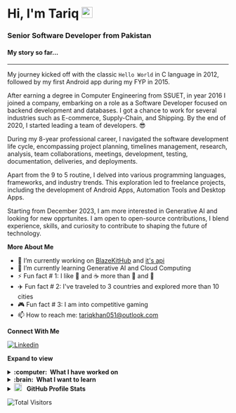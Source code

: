 <h1> Hi, I'm Tariq <img src="https://media.giphy.com/media/hvRJCLFzcasrR4ia7z/giphy.gif" width="25px"></a></h1>

<h3>Senior Software Developer from Pakistan</h3>

<h4>My story so far...</h4>

-----

My journey kicked off with the classic ```Hello World``` in C language in 2012, followed by my first Android app during my FYP in 2015.

After earning a degree in Computer Engineering from SSUET, in year 2016 I joined a company, embarking on a role as a Software Developer focused on backend development and databases. I got a chance to work for several industries such as E-commerce, Supply-Chain, and Shipping. By the end of 2020, I started leading a team of developers. 😎

During my 8-year professional career, I navigated the software development life cycle, encompassing project planning, timelines management, research, analysis, team collaborations, meetings, development, testing, documentation, deliveries, and deployments.

Apart from the 9 to 5 routine, I delved into various programming languages, frameworks, and industry trends. This exploration led to freelance projects, including the development of Android Apps, Automation Tools and Desktop Apps.

Starting from December 2023, I am more interested in Generative AI and looking for new opprtunites. I am open to open-source contributions, I blend experience, skills, and curiosity to contribute to shaping the future of technology.

**More About Me**
- 🔭 I’m currently working on [BlazeKitHub](https://github.com/tariqkhan051/BlazeKitHub) and [it's api](https://github.com/tariqkhan051/blaze-kit-hub-api)
- 🌱 I’m currently learning Generative AI and Cloud Computing
- ⚡️ Fun fact # 1: I like 🍪 and ☕ more than 🍕 and 🍟
- ✈️ Fun fact # 2: I've traveled to 3 countries and explored more than 10 cities
- 🎮 Fun fact # 3: I am into competitive gaming
- 📫 How to reach me: tariqkhan051@outlook.com

**Connect With Me**

[![Linkedin](https://img.shields.io/badge/-LinkedIn-blue?style=flat&logo=Linkedin&logoColor=white)](https://www.linkedin.com/in/tariqkhan051/)
&nbsp;

**Expand to view**
<details>
  <summary><b>:computer: &nbsp;What I have worked on</b></summary>
  <br/>

  Programming Languages: <br/>
  ![C#](https://img.shields.io/badge/C%23-239120.svg?&style=flat&logo=csharp&logoColor=white)&nbsp;
  ![Python](https://img.shields.io/badge/Python-3776AB.svg?&style=flat&logo=python&logoColor=white)&nbsp;
  ![JavaScript](https://img.shields.io/badge/JavaScript-F7DF1E.svg?&style=flat&logo=javascript&logoColor=black)&nbsp;
  ![TypeScript](https://img.shields.io/badge/TypeScript-007ACC.svg?&style=flat&logo=typescript&logoColor=white)&nbsp;
  ![Java](https://img.shields.io/badge/Java-007396.svg?&style=flat&logo=java&logoColor=white)&nbsp;
  ![Kotlin](https://img.shields.io/badge/Kotlin-0095D5.svg?&style=flat&logo=kotlin&logoColor=white)&nbsp;

  Frameworks and Tools: <br/>
  ![.NET](https://img.shields.io/badge/.NET-512BD4.svg?&style=flat&logo=dotnet&logoColor=white)&nbsp;
  ![NodeJS](https://img.shields.io/badge/NodeJS-339933.svg?&style=flat&logo=node.js&logoColor=white)&nbsp;
  ![ExpressJS](https://img.shields.io/badge/ExpressJS-000000.svg?&style=flat&logo=express&logoColor=white)&nbsp;
  ![ASP.NET](https://img.shields.io/badge/ASP.NET-512BD4.svg?&style=flat&logo=dotnet&logoColor=white)&nbsp;
  ![Docker](https://img.shields.io/badge/Docker-2496ED.svg?&style=flat&logo=docker&logoColor=white)&nbsp;
  ![Kubernetes](https://img.shields.io/badge/Kubernetes-326CE5.svg?&style=flat&logo=kubernetes&logoColor=white)&nbsp;
  ![MVC Architecture](https://img.shields.io/badge/MVC-888888.svg?&style=flat&logoColor=white)&nbsp;
  ![Django](https://img.shields.io/badge/Django-092E20.svg?&style=flat&logo=django&logoColor=white)&nbsp;
  ![ECMAScript](https://img.shields.io/badge/ECMAScript-F7DF1E.svg?&style=flat&logo=javascript&logoColor=white)&nbsp;
  ![ESLint](https://img.shields.io/badge/ESLint-4B32C3.svg?&style=flat&logo=eslint&logoColor=white)&nbsp;
  ![Postman](https://img.shields.io/badge/Postman-F05033.svg?&style=flat&logo=postman&logoColor=white)&nbsp;

  Front-end: <br/>
  ![Blazor](https://img.shields.io/badge/Blazor-512BD4.svg?&style=flat&logo=blazor&logoColor=white)&nbsp;
  ![Angular](https://img.shields.io/badge/Angular-DD0031.svg?&style=flat&logo=angular&logoColor=white)&nbsp;
  ![ReactJS](https://img.shields.io/badge/ReactJS-61DAFB.svg?&style=flat&logo=react&logoColor=white)&nbsp;
  ![HTML5](https://img.shields.io/badge/HTML5-E34F26.svg?&style=flat&logo=html5&logoColor=white)&nbsp;
  ![CSS3](https://img.shields.io/badge/CSS3-1572B6.svg?&style=flat&logo=css3&logoColor=white)&nbsp;
  ![Bootstrap](https://img.shields.io/badge/Bootstrap-7952B3.svg?&style=flat&logo=bootstrap&logoColor=white)&nbsp;
  ![jQuery](https://img.shields.io/badge/jQuery-0769AD.svg?&style=flat&logo=jquery&logoColor=white)&nbsp;
  
  Mobile: <br/>
  ![ReactNative](https://img.shields.io/badge/ReactNative-61DAFB.svg?&style=flat&logo=react&logoColor=white)&nbsp;  

  Databases: <br/>
  ![SQL](https://img.shields.io/badge/SQL-339933.svg?&style=flat&logo=microsoft-sql-server&logoColor=white)&nbsp;
  ![Oracle](https://img.shields.io/badge/Oracle-F80000.svg?&style=flat&logo=oracle&logoColor=white)&nbsp;
  ![Postgres](https://img.shields.io/badge/PostgreSQL-336791.svg?&style=flat&logo=postgresql&logoColor=white)&nbsp;
  ![MongoDB](https://img.shields.io/badge/MongoDB-47A248.svg?&style=flat&logo=mongodb&logoColor=white)&nbsp;
  ![SQLite](https://img.shields.io/badge/SQLite-003B57.svg?&style=flat&logo=sqlite&logoColor=white)&nbsp;
  
  Cloud: <br/>
  ![AWS](https://img.shields.io/badge/Amazon%20AWS-232F3E.svg?&style=flat&logo=amazon-aws&logoColor=white)&nbsp;
  ![Azure](https://img.shields.io/badge/Azure-0078D7.svg?&style=flat&logo=azure-devops&logoColor=white)&nbsp;

  Version Control: <br/>
  ![Git](https://img.shields.io/badge/Git-F05033.svg?&style=flat&logo=git&logoColor=white)&nbsp;
  ![GitHub](https://img.shields.io/badge/GitHub-121011.svg?&style=flat&logo=github&logoColor=white)&nbsp;
  ![Bitbucket](https://img.shields.io/badge/Bitbucket-2684FF.svg?&style=flat&logo=bitbucket&logoColor=white)&nbsp;

  IDE and Code Editors: <br/>
  ![VSCode](https://img.shields.io/badge/VSCode-007ACC.svg?&style=flat&logo=visual-studio-code)&nbsp;
  ![VisualStudio](https://img.shields.io/badge/VisualStudio-007ACC.svg?&style=flat&logo=visual-studio)&nbsp;
  
</details>

<details>
  <summary><b>:brain: &nbsp;What I want to learn</b></summary>
  <br/>
  
![Go Lang](https://img.shields.io/badge/GoLang-00AED9.svg?&style=flat&logo=go&logoColor=white)&nbsp;
![GraphQL](https://img.shields.io/badge/GraphQL-E10098.svg?&style=flat&logo=graphql&logoColor=white)&nbsp;
![Firebase](https://img.shields.io/badge/Firebase-FFCA28.svg?&style=flat&logo=firebase&logoColor=black)&nbsp;
![NestJS](https://img.shields.io/badge/NestJS-E0234E.svg?&style=flat&logo=nestjs&logoColor=white)&nbsp;
![Flask](https://img.shields.io/badge/Flask-000000.svg?&style=flat&logo=flask&logoColor=white)&nbsp;
![SASS](https://img.shields.io/badge/SASS-CC6699.svg?&style=flat&logo=sass&logoColor=white)&nbsp;
![MariaDB](https://img.shields.io/badge/MariaDB-4479A1.svg?&style=flat&logo=mariadb&logoColor=white)&nbsp;

</details>

<details>
  <summary><img src = "https://i.pinimg.com/originals/65/c4/f4/65c4f452571be1261e9c623f7da488ac.gif" width = 18px> &nbsp;<b> GitHub Profile Stats</b></summary>
  <br/>
   <div>   
     <img align="left" src="https://github-readme-stats.vercel.app/api/top-langs?username=tariqkhan051&show_icons=true&locale=en&layout=compact" alt="tariqkhan051" />
     <img align="center" src="https://github-readme-streak-stats.herokuapp.com/?user=tariqkhan051&" alt="tariqkhan051" />
     <img align="center" src="https://github-readme-stats.vercel.app/api?username=tariqkhan051&show_icons=true&locale=en" alt="tariqkhan051" />
  </div>
</details>

<!-- not working atm -->
<!-- ![Profile Views](https://komarev.com/ghpvc/?username=tariqkhan051&label=PROFILE+VIEWS&color=red&style=flat&abbreviated=true) -->
![Total Visitors](https://visitor-badge.laobi.icu/badge?page_id=tariqkhan051.tariqkhan051&format=true)
